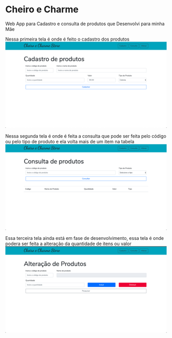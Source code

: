 # Cheiro e Charme
Web App para Cadastro e consulta de produtos que Desenvolvi para minha Mãe

Nessa primeira tela é onde é feito o cadastro dos produtos
![](/images/cadastro.png)


Nessa segunda tela é onde é feita a consulta que pode ser feita pelo código ou pelo tipo de produto e ela volta mais de um item na tabela
![](/images/consulta.png)

Essa terceira tela ainda está em fase de desenvolvimento, essa tela é onde podera ser feita a alteração da quantidade de itens ou valor
![](/images/alterar.png)
